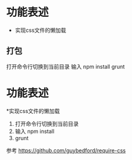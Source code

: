  # 功能表述
 * 实现css文件的懒加载

 
 ## 打包
打开命令行切换到当前目录
输入 npm install
grunt
 # 功能表述
 *实现css文件的懒加载

 
 
 1. 打开命令行切换到当前目录
 2. 输入 npm install
 3. grunt

 参考 https://github.com/guybedford/require-css
 
